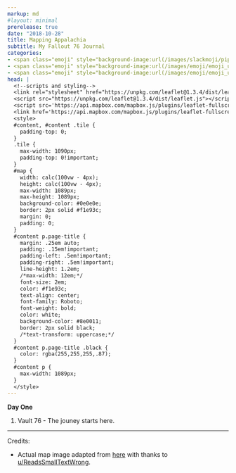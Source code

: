 ```yaml
---
markup: md
#layout: minimal
prerelease: true
date: "2018-10-28"
title: Mapping Appalachia
subtitle: My Fallout 76 Journal
categories:
- <span class="emoji" style="background-image:url(/images/slackmoji/pipboy.png)" title=":pipboy:">:pipboy:</span>
- <span class="emoji" style="background-image:url(/images/emoji/emoji_u1f3ae.png)" title=":video_game:">:video_game:</span>
- <span class="emoji" style="background-image:url(/images/emoji/emoji_u1f5fa.png)" title=":map:">:map:</span>
head: |
  <!--scripts and styling-->
  <link rel="stylesheet" href="https://unpkg.com/leaflet@1.3.4/dist/leaflet.css" />
  <script src="https://unpkg.com/leaflet@1.3.4/dist/leaflet.js"></script>
  <script src='https://api.mapbox.com/mapbox.js/plugins/leaflet-fullscreen/v1.0.1/Leaflet.fullscreen.min.js'></script>
  <link href='https://api.mapbox.com/mapbox.js/plugins/leaflet-fullscreen/v1.0.1/leaflet.fullscreen.css' rel='stylesheet' />
  <style>
  #content, #content .tile {
    padding-top: 0;
  }
  .tile {
    max-width: 1090px;
    padding-top: 0!important;
  }
  #map {
    width: calc(100vw - 4px);
    height: calc(100vw - 4px);
    max-width: 1089px;
    max-height: 1089px;
    background-color: #0e0e0e;
    border: 2px solid #f1e93c;
    margin: 0;
    padding: 0;
  }
  #content p.page-title {
    margin: .25em auto;
    padding: .15em!important;
    padding-left: .5em!important;
    padding-right: .5em!important;
    line-height: 1.2em;
    /*max-width: 12em;*/
    font-size: 2em;
    color: #f1e93c;
    text-align: center;
    font-family: Roboto;
    font-weight: bold;
    color: white;
    background-color: #8e0011;
    border: 2px solid black;
    /*text-transform: uppercase;*/
  }
  #content p.page-title .black {
    color: rgba(255,255,255,.87);
  }
  #content p {
    max-width: 1089px;
  }
  </style>
---
```

<!--title-->
<!--Mapping Fallout 76-->
<!--the map-->
<div class="full-page-width" style="padding: 0;">
    <div id="map" style="margin: 0 auto;"></div>
</div>

<p class="title underline " style="font-weight: bold; margin-top: .25em;">Day One</p>

1. Vault 76 - The jouney starts here.

----
Credits:

- Actual map image adapted from [here](https://www.reddit.com/r/fo76/comments/9mgzfu/4k_composite_map_from_ign_gameplay_4356px_x_4356px/) with thanks to [u/ReadsSmallTextWrong](https://www.reddit.com/user/ReadsSmallTextWrong).



<!--the map script-->
<script>
var map = L.map('map', {
    crs: L.CRS.Simple,
    attributionControl: false,
    fullscreenControl: true,
    minZoom: -2,
});
var bounds = [[0,0], [4356, 4356]];
var image = L.imageOverlay('/images/fo76-map-optimized.jpg', bounds).addTo(map);
map.fitBounds(bounds);
map.setMaxBounds(bounds);

map.setView([4356, 4356/2], -2.125);

var yx = L.latLng;
var xy = function(x, y) {
    if (L.Util.isArray(x)) {    // When doing xy([x, y]);
        return yx(x[1], x[0]);
    }
    return yx(y, x);  // When doing xy(x, y);
}

var vault76 = xy(1396, 2889.0);

L.marker(vault76).addTo(map).bindPopup('1. Vault 76 - The jouney starts here.');
</script>
